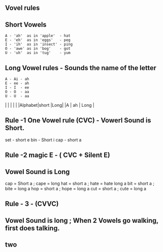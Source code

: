 ## Vovel rules
## Short Vowels
```
A - 'ah'  as in 'apple'  - hat
E - 'eh'  as in 'eggs'   - peg
I - 'ih'  as in 'insect' - ping
O - 'awe' as in 'bog'    - got
U - 'uh'  as in 'tug'    - yum 
```

## Long Vowel rules - Sounds the name of the letter
```
A - Ai - ah 
E - ee - ah 
I - I  - ee
O - O  - aa
U - U  - aa
```

| | | | |
|Alphabet|short |Long|
|A | ah | Long |




## Rule -1 One Vowel rule (CVC) - Vowerl Sound is Short.
set - short e
bin - Short i
cap - short a

## Rule -2 magic E - ( CVC + Silent E)
## Vowel Sound is Long
cap = Short a ; cape = long
hat = short a ; hate = hate long a
bit = short a ; bite = long a 
hop = short a ; hope = long a
cut = short a ; cute = long a 

## Rule - 3 - (CVVC)
## Vowel Sound is long ; When 2 Vowels go walking, first does talking.
## two 
